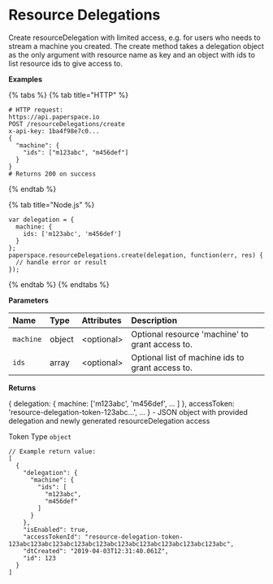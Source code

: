 # Resource Delegations

Create resourceDelegation with limited access, e.g. for users who needs to stream a machine you created. The create method takes a delegation object as the only argument with resource name as key and an object with ids to list resource ids to give access to.

**Examples**

{% tabs %}
{% tab title="HTTP" %}
```text
# HTTP request:
https://api.paperspace.io
POST /resourceDelegations/create
x-api-key: 1ba4f98e7c0...
{
  "machine": {
    "ids": ["m123abc", "m456def"]
  }
}
# Returns 200 on success
```
{% endtab %}

{% tab title="Node.js" %}
```text
var delegation = {
  machine: {
    ids: ['m123abc', 'm456def']
  }
};
paperspace.resourceDelegations.create(delegation, function(err, res) {
  // handle error or result
});
```
{% endtab %}
{% endtabs %}

**Parameters**

| Name | Type | Attributes | Description |
| :--- | :--- | :--- | :--- |
| `machine` | object | &lt;optional&gt; | Optional resource 'machine' to grant access to. |
| `ids` | array | &lt;optional&gt; | Optional list of machine ids to grant access to. |

**Returns**

{ delegation: { machine: \['m123abc', 'm456def', ... \] }, accessToken: 'resource-delegation-token-123abc...', ... } - JSON object with provided delegation and newly generated resourceDelegation access

Token Type `object`

```text
// Example return value:
[
  {
    "delegation": {
      "machine": {
        "ids": [
          "m123abc",
          "m456def"
        ]
      }
    },
    "isEnabled": true,
    "accessTokenId": "resource-delegation-token-123abc123abc123abc123abc123abc123abc123abc123abc123abc123abc",
    "dtCreated": "2019-04-03T12:31:40.061Z",
    "id": 123
  }
]
```

